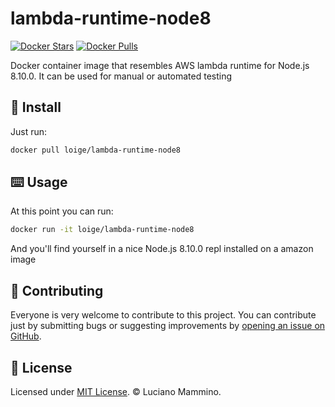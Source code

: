# lambda-runtime-node8

[![Docker Stars](https://img.shields.io/docker/stars/loige/lambda-runtime-node8.svg)](https://hub.docker.com/r/loige/lambda-runtime-node8/)
[![Docker Pulls](https://img.shields.io/docker/pulls/loige/lambda-runtime-node8.svg)](https://hub.docker.com/r/loige/lambda-runtime-node8/)

Docker container image that resembles AWS lambda runtime for Node.js 8.10.0.
It can be used for manual or automated testing


## 💾 Install

Just run:

```bash
docker pull loige/lambda-runtime-node8
```

## ⌨️ Usage

At this point you can run:

```bash
docker run -it loige/lambda-runtime-node8
```

And you'll find yourself in a nice Node.js 8.10.0 repl installed on a amazon image


## 👯‍ Contributing

Everyone is very welcome to contribute to this project.
You can contribute just by submitting bugs or suggesting improvements by
[opening an issue on GitHub](https://github.com/lmammino/lambda-runtime-node8/issues).


## 🤦‍ License

Licensed under [MIT License](https://github.com/lmammino/lambda-runtime-node8/LICENSE). © Luciano Mammino.
